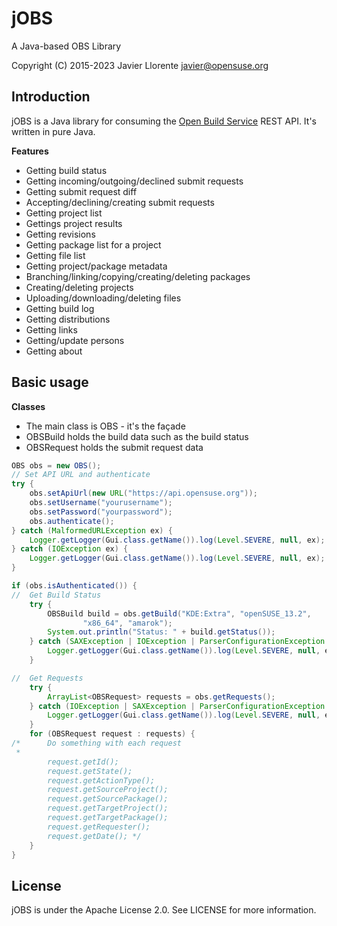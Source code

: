 # jOBS
A Java-based OBS Library

Copyright (C) 2015-2023 Javier Llorente <javier@opensuse.org>

Introduction
---------------
jOBS is a Java library for consuming the [Open Build Service](http://openbuildservice.org/) REST API.
It's written in pure Java.

**Features**
- Getting build status
- Getting incoming/outgoing/declined submit requests
- Getting submit request diff
- Accepting/declining/creating submit requests
- Getting project list
- Gettings project results
- Getting revisions
- Getting package list for a project
- Getting file list
- Getting project/package metadata
- Branching/linking/copying/creating/deleting packages
- Creating/deleting projects
- Uploading/downloading/deleting files
- Getting build log
- Getting distributions
- Getting links
- Getting/update persons
- Getting about


Basic usage
---------------

**Classes**
- The main class is OBS - it's the façade
- OBSBuild holds the build data such as the build status
- OBSRequest holds the submit request data

```java
OBS obs = new OBS();
// Set API URL and authenticate
try {
    obs.setApiUrl(new URL("https://api.opensuse.org"));
    obs.setUsername("yourusername");
    obs.setPassword("yourpassword");
    obs.authenticate();
} catch (MalformedURLException ex) {
    Logger.getLogger(Gui.class.getName()).log(Level.SEVERE, null, ex);
} catch (IOException ex) {
    Logger.getLogger(Gui.class.getName()).log(Level.SEVERE, null, ex);
}

if (obs.isAuthenticated()) {
//  Get Build Status
    try {
        OBSBuild build = obs.getBuild("KDE:Extra", "openSUSE_13.2", 
                "x86_64", "amarok");
        System.out.println("Status: " + build.getStatus());
    } catch (SAXException | IOException | ParserConfigurationException ex) {
        Logger.getLogger(Gui.class.getName()).log(Level.SEVERE, null, ex);
    }

//  Get Requests
    try {
        ArrayList<OBSRequest> requests = obs.getRequests();
    } catch (IOException | SAXException | ParserConfigurationException ex) {
        Logger.getLogger(Gui.class.getName()).log(Level.SEVERE, null, ex);
    }
    for (OBSRequest request : requests) {
/*      Do something with each request
 *   
        request.getId();
        request.getState();
        request.getActionType();
        request.getSourceProject();
        request.getSourcePackage();
        request.getTargetProject();
        request.getTargetPackage();
        request.getRequester();
        request.getDate(); */
    }
}


```


License
---------------
jOBS is under the Apache License 2.0. See LICENSE for more information.